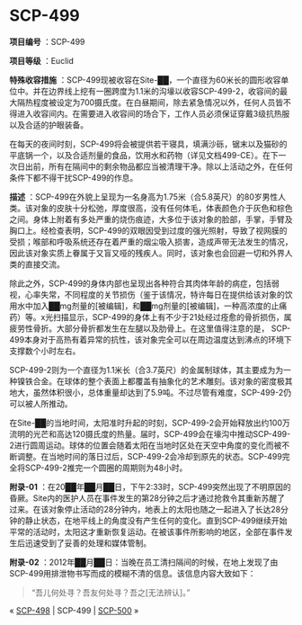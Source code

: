 # SCP-499
                        


**项目编号** ：SCP-499

**项目等级** ：Euclid

**特殊收容措施** ：SCP-499现被收容在Site-██，一个直径为60米长的圆形收容单位中。并在边界线上挖有一圈跨度为1.1米的沟壕以收容SCP-499-2，收容间的最大隔热程度被设定为700摄氏度。在白昼期间，除去紧急情况以外，任何人员皆不得进入收容间内。在需要进入收容间的场合下，工作人员必须保证穿戴3级抗热服以及合适的护眼装备。

在每天的夜间时刻，SCP-499将会被提供若干寝具，填满沙砾，锯末以及猫砂的平底锅一个，以及合适剂量的食品，饮用水和药物（详见文档499-CE）。在下一次日出前，所有在隔间中的剩余物品都应当被清理干净。除以上活动之外，在任何条件下都不得干扰SCP-499的作息。

**描述** ：SCP-499在外貌上呈现为一名身高为1.75米（合5.8英尺）的80岁男性人类。该对象的皮肤十分松弛，厚度很高，没有任何体毛，体表颜色介于灰色和棕色之间。身体上附着有多处严重的烧伤痕迹，大多位于该对象的脸部，手掌，手臂及胸口上。经检查表明，SCP-499的双眼因受到过度的强光照射，导致了视网膜的受损；喉部和呼吸系统还存在着严重的烟尘吸入损害，造成声带无法发生的情况，因此该对象实质上眷属于又盲又哑的残疾人。同时，该对象也会回避一切和外界人类的直接交流。

除此之外，SCP-499的身体内部也呈现出各种符合其肉体年龄的病症，包括弱视，心率失常，不同程度的关节损伤（鉴于该情况，特许每日在提供给该对象的饮用水中加入██mg剂量的[被编辑]，和██mg剂量的[被编辑]，一种高浓度的止痛药）等。x光扫描显示，SCP-499的身体上有不少于21处经过痊愈的骨折损伤，属疲劳性骨折。大部分骨折都发生在左腿以及肋骨上。在这里值得注意的是， SCP-499本身对于高热有着异常的抗性，该对象完全可以在周边温度达到沸点的环境下支撑数个小时左右。

SCP-499-2则为一个直径为1.1米长（合3.7英尺）的金属制球体，其主要成为为一种镍铁合金。在球体的整个表面上都覆盖有抽象化的艺术雕刻。该对象的密度极其地大，虽然体积很小，总体重量却达到了5.9吨。不过尽管有难度，SCP-499-2仍可以被人所推动。

在Site-██的当地时间，太阳准时升起的时刻，SCP-499-2会开始释放出约100万流明的光芒和高达120摄氏度的热量。届时，SCP-499会在壕沟中推动SCP-499-2进行圆周运动。球体的位置会随着太阳在当地时区处在天空中角度的变化而被不断调整。在当地时间的落日过后，SCP-499-2会冷却到原先的状态。SCP-499完全将SCP-499-2推完一个圆圈的周期则为48小时。

**附录-01** ：在20██年██月██日，下午2:33时，SCP-499突然出现了不明原因的昏厥。Site内的医护人员在事件发生的第28分钟之后才通过抢救令其重新苏醒了过来。在该对象停止活动的28分钟内，地表上的太阳也随之一起进入了长达28分钟的静止状态，在地平线上的角度没有产生任何的变化。直到SCP-499继续开始平常的活动时，太阳这才重新恢复运动。在被该事件所影响的地区，全部在事件发生后迅速受到了妥善的处理和媒体管制。

**附录-02** ：2012年██月██日：当晚在员工清扫隔间的时候，在地上发现了由SCP-499用排泄物书写而成的模糊不清的信息。该信息内容大致如下：


> “吾儿何处寻？吾友何处寻？吾之[无法辨认]。”
> 



« [SCP-498](/scp-498) | SCP-499 | [SCP-500](/scp-500) »





                    